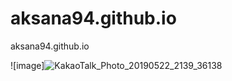 # aksana94.github.io
aksana94.github.io

![image]![KakaoTalk_Photo_20190522_2139_36138](https://user-images.githubusercontent.com/93994687/145724914-524d3207-e5d2-479d-8abe-271ea5e73368.jpg)
